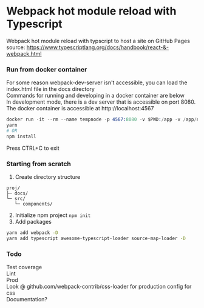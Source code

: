 # Webpack hot module reload with Typescript

Webpack hot module reload with typscript to host a site on GitHub Pages  
source: https://www.typescriptlang.org/docs/handbook/react-&-webpack.html  

### Run from docker container
For some reason webpack-dev-server isn't accessible, you can load the index.html file in the docs directory  
Commands for running and developing in a docker container are below  
In development mode, there is a dev server that is accessible on port 8080. The docker container is accessible at http://localhost:4567  
```s
docker run -it --rm --name tempnode -p 4567:8080 -v $PWD:/app -v /app/node_modules node:8.10.0-alpine /bin/sh
yarn
# OR
npm install
```
Press CTRL+C to exit  

### Starting from scratch
1. Create directory structure 
```console
proj/
├─ docs/
└─ src/
   └─ components/
```
2. Initialize npm project `npm init`
3. Add packages
```bash
yarn add webpack -D
yarn add typescript awesome-typescript-loader source-map-loader -D
```

### Todo
Test coverage  
Lint  
Prod  
Look @ github.com/webpack-contrib/css-loader for production config for css  
Documentation?  
